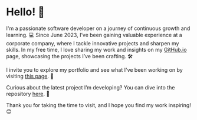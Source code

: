 # Hello! 👋

I'm a passionate software developer on a journey of continuous growth and learning. 💻 Since June 2023, I’ve been gaining valuable experience at a corporate company, where I tackle innovative projects and sharpen my skills. In my free time, I love sharing my work and insights on my [GitHub.io](https://hamzagedikkaya.github.io) page, showcasing the projects I’ve been crafting. 🛠️

I invite you to explore my portfolio and see what I've been working on by visiting [this page](https://hamzagedikkaya.github.io). 📂

Curious about the latest project I’m developing? You can dive into the repository [here](https://github.com/hamzagedikkaya/leave_master). 🚀

Thank you for taking the time to visit, and I hope you find my work inspiring! 😊
